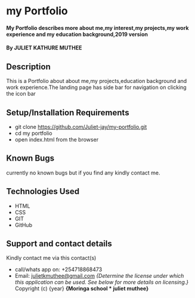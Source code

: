 # my Portfolio
#### My Portfolio describes more about me,my interest,my projects,my work experience and my education background,2019 version
#### By **JULIET KATHURE MUTHEE**
## Description
This is a Portfolio about about me,my projects,education background and work experience.The landing page has side bar for navigation on clicking the icon bar
## Setup/Installation Requirements
* git clone https://github.com/Juliet-jay/my-portfolio.git
* cd my portfolio
* open index.html from the browser
## Known Bugs
currently no known bugs but if you find any kindly contact me.
## Technologies Used
* HTML 
* CSS 
* GIT 
* GitHub 


## Support and contact details
Kindly contact me via this contact(s)
* call/whats app on: +254718868473
* Email: julietkmuthee@gmail.com
*{Determine the license under which this application can be used.  See below for more details on licensing.}*
Copyright (c) {year} **{Moringa school * juliet muthee}**
